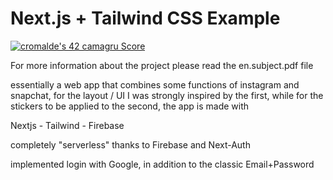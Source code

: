 # Next.js + Tailwind CSS Example

[![cromalde's 42 camagru Score](https://badge42.vercel.app/api/v2/cl1z1axw3001109mox1m22pjp/project/2457835)](https://github.com/JaeSeoKim/badge42)

For more information about the project please read the en.subject.pdf file

essentially a web app that combines some functions of instagram and snapchat, for the layout / UI I was strongly inspired by the first, while for the stickers to be applied to the second, the app is made with 

Nextjs - Tailwind - Firebase

completely "serverless" thanks to Firebase and Next-Auth

implemented login with Google, in addition to the classic Email+Password



